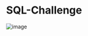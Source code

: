 # SQL-Challenge

![image](https://user-images.githubusercontent.com/126301312/235184768-099093f5-38ef-4032-9377-8ef12855bb89.png)
